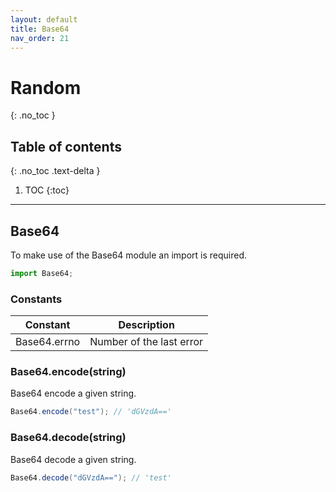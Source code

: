 ```yaml
---
layout: default
title: Base64
nav_order: 21
---
```


# Random
{: .no_toc }

## Table of contents
{: .no_toc .text-delta }

1. TOC
{:toc}

---

## Base64
To make use of the Base64 module an import is required.

```js
import Base64;
```

### Constants

| Constant             | Description                     |
|----------------------|---------------------------------|
| Base64.errno         | Number of the last error        |

### Base64.encode(string)

Base64 encode a given string.

```cs
Base64.encode("test"); // 'dGVzdA=='
```

### Base64.decode(string)

Base64 decode a given string.

```cs
Base64.decode("dGVzdA=="); // 'test'
```